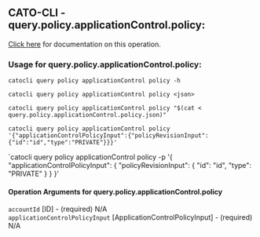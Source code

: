 
## CATO-CLI - query.policy.applicationControl.policy:
[Click here](https://api.catonetworks.com/documentation/#query-query.policy.applicationControl.policy) for documentation on this operation.

### Usage for query.policy.applicationControl.policy:

`catocli query policy applicationControl policy -h`

`catocli query policy applicationControl policy <json>`

`catocli query policy applicationControl policy "$(cat < query.policy.applicationControl.policy.json)"`

`catocli query policy applicationControl policy '{"applicationControlPolicyInput":{"policyRevisionInput":{"id":"id","type":"PRIVATE"}}}'`

`catocli query policy applicationControl policy -p '{
    "applicationControlPolicyInput": {
        "policyRevisionInput": {
            "id": "id",
            "type": "PRIVATE"
        }
    }
}'


#### Operation Arguments for query.policy.applicationControl.policy ####

`accountId` [ID] - (required) N/A    
`applicationControlPolicyInput` [ApplicationControlPolicyInput] - (required) N/A    
